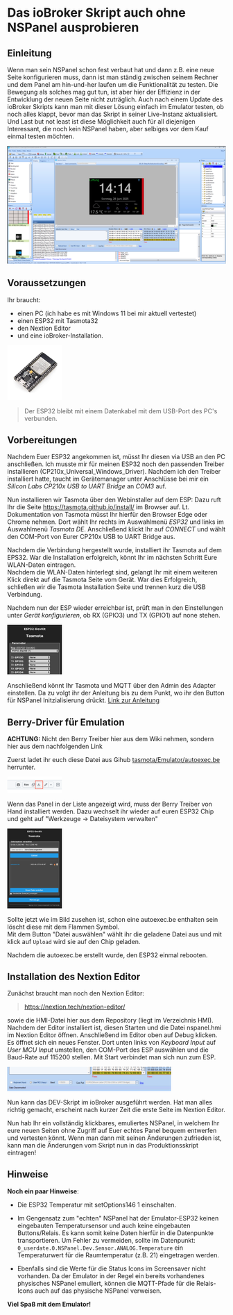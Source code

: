 <!-- TODO: Translate from German to Українська -->

# Das ioBroker Skript auch ohne NSPanel ausprobieren

## Einleitung

Wenn man sein NSPanel schon fest verbaut hat und dann z.B. eine neue Seite konfigurieren muss, dann ist man ständig zwischen seinem Rechner und dem Panel am hin-und-her laufen um die Funktionalität zu testen. Die Bewegung als solches mag gut tun, ist aber hier der Effizienz in der Entwicklung der neuen Seite nicht zuträglich.
Auch nach einem Update des ioBroker Skripts kann man mit dieser Lösung einfach im Emulator testen, ob noch alles klappt, bevor man das Skript in seiner Live-Instanz aktualisiert.
Und Last but not least ist diese Möglichkeit auch für all diejenigen Interessant, die noch kein NSPanel haben, aber selbiges vor dem Kauf einmal testen möchten.

![nextionEditor](../Pictures/emulator/nextionEditor.png)  


## Voraussetzungen

Ihr braucht:  
* einen PC (ich habe es mit Windows 11 bei mir aktuell vertestet)  
* einen ESP32 mit Tasmota32  
* den Nextion Editor  
* und eine ioBroker-Installation.  

<img src="../Pictures/emulator/esp32.jpeg" alt= "esp32" width="25%" heigth= "25%">  

> Der ESP32 bleibt mit einem Datenkabel mit dem USB-Port des PC's verbunden.


## Vorbereitungen

Nachdem Euer ESP32 angekommen ist, müsst Ihr diesen via USB an den PC anschließen. Ich musste mir für meinen ESP32 noch den passenden Treiber installieren (CP210x_Universal_Windows_Driver). Nachdem ich den Treiber installiert hatte, taucht im Gerätemanager unter Anschlüsse bei mir ein _Silicon Labs CP210x USB to UART Bridge_ an _COM3_ auf.  

Nun installieren wir Tasmota über den Webinstaller auf dem ESP: Dazu ruft Ihr die Seite https://tasmota.github.io/install/ im Browser auf. Lt. Dokumentation von Tasmota müsst Ihr hierfür den Browser Edge oder Chrome nehmen. Dort wählt Ihr rechts im Auswahlmenü _ESP32_ und links im Auswahlmenü _Tasmota DE_. Anschließend klickt Ihr auf _CONNECT_ und wählt den COM-Port von Eurer CP210x USB to UART Bridge aus.  

Nachdem die Verbindung hergestellt wurde, installiert ihr Tasmota auf dem EPS32. War die Installation erfolgreich, könnt Ihr im nächsten Schritt Eure WLAN-Daten eintragen.  
Nachdem die WLAN-Daten hinterlegt sind, gelangt Ihr mit einem weiteren Klick direkt auf die Tasmota Seite vom Gerät. War dies Erfolgreich, schließen wir die Tasmota Installation Seite und trennen kurz die USB Verbindung.  

Nachdem nun der ESP wieder erreichbar ist, prüft man in den Einstellungen unter _Gerät konfigurieren_, ob RX (GPIO3) und TX (GPIO1) auf none stehen.

<img src="../Pictures/emulator/tasmotaConfig.png" alt= "esp32" width="25%" heigth= "25%">   

Anschließend könnt Ihr Tasmota und MQTT über den Admin des Adapter einstellen. Da zu volgt ihr der Anleitung bis zu dem Punkt, wo ihr den Button für NSPanel Initzialisierung drückt. [Link zur Anleitung](Adapter-Installation.md#grundeinstellung)  

## Berry-Driver für Emulation  
**ACHTUNG:** Nicht den Berry Treiber hier aus dem Wiki nehmen, sondern hier aus dem nachfolgenden Link  

Zuerst ladet ihr euch diese Datei aus Gihub [tasmota/Emulator/autoexec.be](https://github.com/ticaki/ioBroker.nspanel-lovelace-ui/blob/main/tasmota/Emulator/autoexec.be) herrunter.

<img src="../Pictures/emulator/Github.png" alt= "esp32" width="25%" heigth= "25%">  

Wenn das Panel in der Liste angezeigt wird, muss der Berry Treiber von Hand installiert werden. 
Dazu wechselt ihr wieder auf euren ESP32 Chip und geht auf "Werkzeuge -> Dateisystem verwalten"  

<img src="../Pictures/emulator/dateisystem.png" alt= "esp32" width="25%" heigth= "25%">  

Sollte jetzt wie im Bild zusehen ist, schon eine autoexec.be enthalten sein löscht diese mit dem Flammen Symbol.  
Mit dem Button "Datei auswählen" wählt ihr die geladene Datei aus und mit klick auf `Upload` wird sie auf den Chip geladen.  

Nachdem die autoexec.be erstellt wurde, den ESP32 einmal rebooten.

## Installation des Nextion Editor

Zunächst braucht man noch den Nextion Editor: 
> https://nextion.tech/nextion-editor/  

sowie die HMI-Datei hier aus dem Repository (liegt im Verzeichnis HMI). Nachdem der Editor installiert ist, diesen Starten und die Datei nspanel.hmi im Nextion Editor öffnen. Anschließend im Editor oben auf Debug klicken. Es öffnet sich ein neues Fenster. Dort unten links von _Keyboard Input_ auf _User MCU Input_ umstellen, den COM-Port des ESP auswählen und die Baud-Rate auf 115200 stellen. Mit Start verbindet man sich nun zum ESP.

<img src="../Pictures/emulator/netionEditorPort.png" alt= "esp32" width="75%" heigth= "75%">    

Nun kann das DEV-Skript im ioBroker ausgeführt werden. Hat man alles richtig gemacht, erscheint nach kurzer Zeit die erste Seite im Nextion Editor.

Nun hab Ihr ein vollständig klickbares, emuliertes NSPanel, in welchem Ihr eure neuen Seiten ohne Zugriff auf Euer echtes Panel bequem entwerfen und vertesten könnt. Wenn man dann mit seinen Änderungen zufrieden ist, kann man die Änderungen vom Skript nun in das Produktionsskript eintragen!

## Hinweise

**Noch ein paar Hinweise**:  
* Die ESP32 Temperatur mit setOptions146 1 einschalten.  
  
* Im Gengensatz zum "echten" NSPanel hat der Emulator-ESP32 keinen eingebauten Temperatursensor und auch keine eingebauten Buttons/Relais. Es kann somit keine Daten hierfür in die Datenpunkte transportieren. Um Fehler zu vermeiden, sollte im Datenpunkt:
`0_userdate.0.NSPanel.Dev.Sensor.ANALOG.Temperature`
ein Temperaturwert für die Raumtemperatur (z.B. 21) eingetragen werden.

* Ebenfalls sind die Werte für die Status Icons im Screensaver nicht vorhanden. Da der Emulator in der Regel ein bereits  vorhandenes physisches NSPanel emuliert, können die MQTT-Pfade für die Relais-Icons auch auf das physische NSPanel verweisen.

**Viel Spaß mit dem Emulator!**